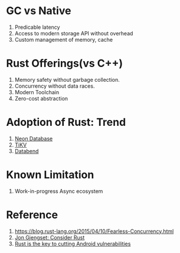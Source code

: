 # GC vs Native
1. Predicable latency
2. Access to modern storage API without overhead
3. Custom management of memory, cache

# Rust Offerings(vs C++)
1. Memory safety without garbage collection.
2. Concurrency without data races.
3. Modern Toolchain
4. Zero-cost abstraction

# Adoption of Rust: Trend
1. [Neon Database](https://github.com/neondatabase/neon)
2. [TiKV](https://github.com/tikv/tikv)
3. [Databend](https://github.com/datafuselabs/databend)

# Known Limitation
1. Work-in-progress Async ecosystem

# Reference
1. https://blog.rust-lang.org/2015/04/10/Fearless-Concurrency.html
2. [Jon Gjengset: Consider Rust](https://www.youtube.com/watch?v=DnT-LUQgc7s)
3. [Rust is the key to cutting Android vulnerabilities](https://security.googleblog.com/2022/12/memory-safe-languages-in-android-13.html)
